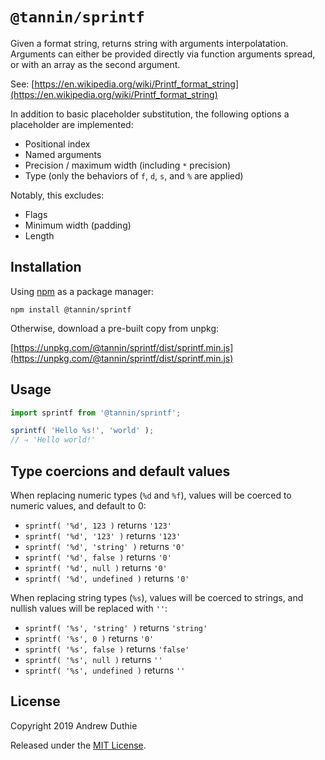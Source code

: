 `@tannin/sprintf`
=================

Given a format string, returns string with arguments interpolatation. Arguments can either be provided directly via function arguments spread, or with an array as the second argument.

See: [https://en.wikipedia.org/wiki/Printf_format_string](https://en.wikipedia.org/wiki/Printf_format_string)

In addition to basic placeholder substitution, the following options a placeholder are implemented:

- Positional index
- Named arguments
- Precision / maximum width (including `*` precision)
- Type (only the behaviors of `f`, `d`, `s`, and `%` are applied)

Notably, this excludes:

- Flags
- Minimum width (padding)
- Length

## Installation

Using [npm](https://www.npmjs.com/) as a package manager:

```
npm install @tannin/sprintf
```

Otherwise, download a pre-built copy from unpkg:

[https://unpkg.com/@tannin/sprintf/dist/sprintf.min.js](https://unpkg.com/@tannin/sprintf/dist/sprintf.min.js)

## Usage

```js
import sprintf from '@tannin/sprintf';

sprintf( 'Hello %s!', 'world' );
// ⇒ 'Hello world!'
```

## Type coercions and default values

When replacing numeric types (`%d` and `%f`), values will be coerced to numeric values, and default to 0:
- `sprintf( '%d', 123 )` returns `'123'`
- `sprintf( '%d', '123' )` returns `'123'`
- `sprintf( '%d', 'string' )` returns `'0'`
- `sprintf( '%d', false )` returns `'0'`
- `sprintf( '%d', null )` returns `'0'`
- `sprintf( '%d', undefined )` returns `'0'`

When replacing string types (`%s`), values will be coerced to strings, and nullish values will be replaced with `''`:
- `sprintf( '%s', 'string' )` returns `'string'`
- `sprintf( '%s', 0 )` returns `'0'`
- `sprintf( '%s', false )` returns `'false'`
- `sprintf( '%s', null )` returns `''`
- `sprintf( '%s', undefined )` returns `''`

## License

Copyright 2019 Andrew Duthie

Released under the [MIT License](https://opensource.org/licenses/MIT).
